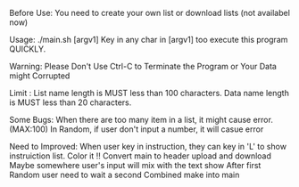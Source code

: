 Before Use:
You need to create your own list or download lists (not availabel now)

Usage:
./main.sh [argv1]
Key in any char in [argv1] too execute this program QUICKLY.

Warning: Please Don't Use Ctrl-C to Terminate the Program or Your Data might Corrupted

Limit : List name length is MUST less than 100 characters.
		Data name length is MUST less than  20 characters.

Some Bugs:
When there are too many item in a list, it might cause error.(MAX:100)
In Random, if user don't input a number, it will casue error

Need to Improved:
When user key in instruction, they can key in 'L' to show instruiction list.
Color it !!
Convert main to header
upload and download
Maybe somewhere user's input will mix with the text show
After first Random user need to wait a second
Combined make into main
